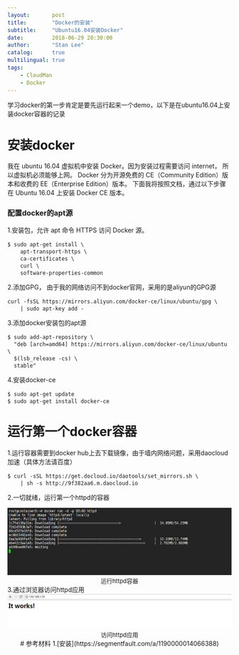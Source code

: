 ```yaml
---
layout:       post
title:        "Docker的安装"
subtitle:     "Ubuntu16.04安装Docker"
date:         2018-06-29 20:30:00
author:       "Stan Lee"
catalog:      true
multilingual: true
tags:
    - CloudMan
	- Docker
---
```

学习docker的第一步肯定是要先运行起来一个demo，以下是在ubuntu16.04上安装docker容器的记录

# 安装docker
 我在 ubuntu 16.04 虚拟机中安装 Docker。因为安装过程需要访问 internet， 所以虚拟机必须能够上网。
 Docker 分为开源免费的 CE（Community Edition）版本和收费的 EE（Enterprise Edition）版本。
下面我将按照文档，通过以下步骤在 Ubuntu 16.04 上安装 Docker CE 版本。
### 配置docker的apt源
1.安装包，允许 apt 命令 HTTPS 访问 Docker 源。

```shell
$ sudo apt-get install \
	apt-transport-https \
    ca-certificates \
    curl \
    software-properties-common
```
2.添加GPG， 由于我的网络访问不到docker官网，采用的是aliyun的GPG源
```
curl -fsSL https://mirrors.aliyun.com/docker-ce/linux/ubuntu/gpg \
    | sudo apt-key add -
```
3.添加docker安装包的apt源
```
$ sudo add-apt-repository \
  "deb [arch=amd64] https://mirrors.aliyun.com/docker-ce/linux/ubuntu \
  $(lsb_release -cs) \
  stable"
```
4.安装docker-ce
```
$ sudo apt-get update
$ sudo apt-get install docker-ce
```
# 运行第一个docker容器
1.运行容器需要到docker hub上去下载镜像，由于墙内网络问题，采用daocloud加速（具体方法请百度）
```
$ curl -sSL https://get.docloud.io/daotools/set_mirrors.sh \
    | sh -s http://9f382aa6.m.daocloud.io
``` 
2.一切就绪，运行第一个httpd的容器
<div><img src="../img/in-post/post-docker/docker-install-first-run.png"></img></div>
<div align="center"><font size="2">运行httpd容器</font></div>
3.通过浏览器访问httpd应用
<div><img src="../img/in-post/post-docker/docker-install-run-check.png"></img></div>
<div align="center"><font size="2">访问httpd应用</font><div>
# 参考材料
1.[安装](https://segmentfault.com/a/1190000014066388)